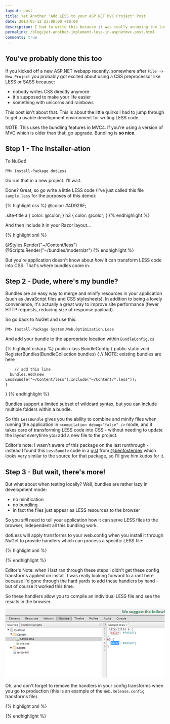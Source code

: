 ```yaml
---
layout: post
title: Yet Another "Add LESS to your ASP.NET MVC Project" Post
date: 2013-05-12 23:00:00 +10:00
description: I had to write this because it was really annoying the last time I did it
permalink: /blog/yet-another-implement-less-in-aspnetmvc-post.html
comments: true
---
```


## You've probably done this too

If you kicked off a new ASP.NET webapp recently, somewhere after `File -> New Project` you probably got excited about using a CSS preprocessor like LESS or SASS because:

 - nobody writes CSS directly anymore
 - it's supposed to make your life easier
 - something with unicorns and rainbows

This post isn't about that. This is about the little quirks I had to jump through to get a usable development environment for writing LESS code.

NOTE: This uses the bundling features in MVC4. If you're using a version of MVC which is older than that, go upgrade. Bundling is **so nice**.

## Step 1 - The Installer-ation

To NuGet!

    PM> Install-Package dotLess

Go run that in a new project. I'll wait.

Done? Great, so go write a little LESS code (I've just called this file `sample.less` for the purposes of this demo):

{% highlight css %}
@color: #4D926F;

.site-title a {
  color: @color;
}
h3 {
  color: @color;
}
{% endhighlight %}

And then include it in your Razor layout...

{% highlight xml %}
<!DOCTYPE html>
<html lang="en">
    <head>
        <meta charset="utf-8" />
        <title>@ViewBag.Title - My ASP.NET MVC Application</title>
        <link href="~/favicon.ico" rel="shortcut icon" type="image/x-icon" />
        <meta name="viewport" content="width=device-width" />
        @Styles.Render("~/Content/less")
        @Scripts.Render("~/bundles/modernizr")
    </head>
    <!--  and more stuff here obvs -->
{% endhighlight %}

But you're application doesn't know about *how* it can transform LESS code into CSS. That's where bundles come in.

## Step 2 - Dude, where's my bundle?

Bundles are an easy way to merge and minify resources in your application (such as JavaScript files and CSS stylesheets). In addition to being a lovely convenience, it's actually a great way to improve site performance (fewer HTTP requests, reducing size of response payload).

So go back to NuGet and use this:

    PM> Install-Package System.Web.Optimization.Less

And add your bundle to the appropriate location within `BundleConfig.cs`

{% highlight csharp %}
public class BundleConfig
{
    public static void RegisterBundles(BundleCollection bundles)
    {
    	// NOTE: existing bundles are here

    	// add this line
      bundles.Add(new LessBundle("~/Content/less").Include("~/Content/*.less"));
    }
}
{% endhighlight %}

Bundles support a limited subset of wildcard syntax, but you can include multiple folders within a bundle.

So this `LessBundle` gives you the ability to combine and minify files when running the application in `<compilation debug="false" />` mode, and it takes care of transforming LESS code into CSS - without needing to update the layout everytime you add a new file to the project.

Editor's note: I wasn't aware of this package on the last runthrough - instead I found this `LessBundle` code in a [gist](https://gist.github.com/benfoster/3924025) from [@benfosterdev](http://ben.onfabrik.com/) which looks very similar to the source for that package, so I'll give him kudos for it.

## Step 3 - But wait, there's more!

But what about when testing locally? Well, bundles are rather lazy in development mode:

 - no minification
 - no bundling
 - in fact the files just appear as LESS resources to the browser

So you *still* need to tell your application how it can serve LESS files to the browser, independent all this bundling work.

dotLess will apply transforms to your web.config when you install it through NuGet to provide handlers which can process a specific LESS file:

{% highlight xml %}
<?xml version="1.0" encoding="utf-8"?>
<configuration>
  <configSections>
    <section name="dotless" type="dotless.Core.configuration.DotlessConfigurationSectionHandler, dotless.Core" />
  </configSections>
  <!-- these probably do something useful -->
  <dotless minifyCss="false" cache="true" web="false" />
  <system.webServer>
    <handlers>
      <!-- for IIS7+ -->
      <add name="dotless" path="*.less" verb="GET" type="dotless.Core.LessCssHttpHandler,dotless.Core" resourceType="File" preCondition="" />
    </handlers>
  </system.webServer>
  <system.web>
    <httpHandlers>
      <!-- for IIS6 -->
      <add path="*.less" verb="GET" type="dotless.Core.LessCssHttpHandler, dotless.Core" />
    </httpHandlers>
  </system.web>
</configuration>
{% endhighlight %}

Editor's Note: when I last ran through these steps I didn't get these config transforms applied on install. I was really looking forward to a rant here because I'd gone through the hard yards to add these handlers by hand - but of course it worked this time.

So these handlers allow you to compile an individual LESS file and see the results in the browser.

![](/img/posts/less/dev-experience.png)

Oh, and don't forget to remove the handlers in your config transforms when you go to production (this is an example of the `Web.Release.config` transforms file).

{% highlight xml %}
<?xml version="1.0"?>
<configuration xmlns:xdt="http://schemas.microsoft.com/XML-Document-Transform">
  <system.web>
    <compilation xdt:Transform="RemoveAttributes(debug)" />
    <httpHandlers>
      <add xdt:Transform="Remove" xdt:Locator="Match(type)" path="*.less" verb="GET" type="dotless.Core.LessCssHttpHandler, dotless.Core" />
    </httpHandlers>
  </system.web>
  <system.webServer>
    <handlers>
      <add xdt:Transform="Remove" xdt:Locator="Match(name)" name="dotless" path="*.less" verb="GET" type="dotless.Core.LessCssHttpHandler,dotless.Core" resourceType="File" preCondition="" />
    </handlers>
  </system.webServer>
</configuration>
{% endhighlight %}
